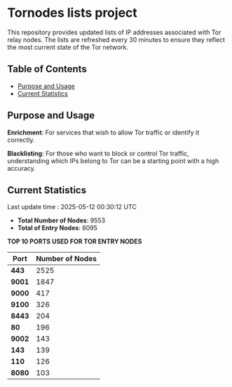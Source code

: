 # Tornodes lists project

This repository provides updated lists of IP addresses associated with Tor relay nodes. The lists are refreshed every 30 minutes to ensure they reflect the most current state of the Tor network.

## Table of Contents

- [Purpose and Usage](#purpose-and-usage)
- [Current Statistics](#current-statistics)


## Purpose and Usage

**Enrichment**: For services that wish to allow Tor traffic or identify it correctly.

**Blacklisting**: For those who want to block or control Tor traffic, understanding which IPs belong to Tor can be a starting point with a high accuracy.

## Current Statistics

Last update time : 2025-05-12 00:30:12 UTC

- **Total Number of Nodes**: 9553
- **Total of Entry Nodes**: 8095

**TOP 10 PORTS USED FOR TOR ENTRY NODES**

| **Port** | **Number of Nodes** |
|------|-----------------|
| **443**   | 2525  |
| **9001**   | 1847  |
| **9000**   | 417  |
| **9100**   | 326  |
| **8443**   | 204  |
| **80**   | 196  |
| **9002**   | 143  |
| **143**   | 139  |
| **110**   | 126  |
| **8080**   | 103  |

